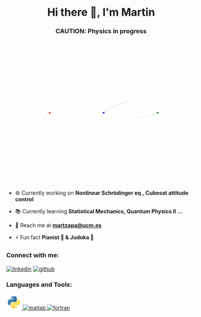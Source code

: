 <h1 align="center">Hi there 👋, I'm Martin</h1>
<h3 align="center">CAUTION: Physics in progress</h3>
<p align="center"> <img src="3body.gif" alt="3body" /> </p>

- ⚙️ Currently working on **Nonlinear Schrödinger eq., Cubesat attitude control**

- 📚 Currently learning **Statistical Mechanics, Quantum Physics II ...**

- 📧 Reach me at **martzapa@ucm.es**

- ⚡ Fun fact **Pianist 🎹 & Judoka 🥋**

<h3 align="left">Connect with me:</h3>
<p align="left">
<a href="https://linkedin.com/in/martinzf" target="blank"><img align="center" src="https://raw.githubusercontent.com/rahuldkjain/github-profile-readme-generator/master/src/images/icons/Social/linked-in.svg" alt="linkedin" height="30" width="40" /></a>
<a href="https://github.com/martinzf" target="blank"><img align="center" src="https://raw.githubusercontent.com/rahuldkjain/github-profile-readme-generator/master/src/images/icons/Social/github.svg" alt="github" height="30" width="40" /></a>
</p>

<h3 align="left">Languages and Tools:</h3>
<p align="left"> <a href="https://www.python.org" target="_blank" rel="noreferrer"> <img src="https://raw.githubusercontent.com/devicons/devicon/master/icons/python/python-original.svg" alt="python" width="40" height="40"/> </a> <a href="https://www.mathworks.com/" target="_blank" rel="noreferrer"> <img src="https://upload.wikimedia.org/wikipedia/commons/2/21/Matlab_Logo.png" alt="matlab" width="40" height="40"/> </a> <a href="https://fortran-lang.org/" target="_blank" rel="noreferrer"> <img src="https://upload.wikimedia.org/wikipedia/commons/b/b8/Fortran_logo.svg" alt="fortran" width="40" height="40"/> </a> </p>

